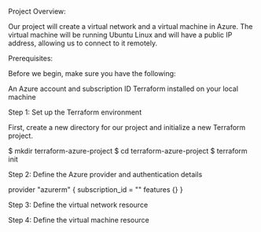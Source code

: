 Project Overview:

Our project will create a virtual network and a virtual machine in Azure. The virtual machine will be running Ubuntu Linux and will have a public IP address, allowing us to connect to it remotely.

Prerequisites:

Before we begin, make sure you have the following:

An Azure account and subscription ID
Terraform installed on your local machine

Step 1: Set up the Terraform environment

First, create a new directory for our project and initialize a new Terraform project.


$ mkdir terraform-azure-project
$ cd terraform-azure-project
$ terraform init

Step 2: Define the Azure provider and authentication details

provider "azurerm" {
  subscription_id = "<your-subscription-id>"
  features {}
}

Step 3: Define the virtual network resource

Step 4: Define the virtual machine resource

